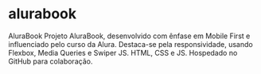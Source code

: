 # alurabook
AluraBook Projeto AluraBook, desenvolvido com ênfase em Mobile First e influenciado pelo curso da Alura. Destaca-se pela responsividade, usando Flexbox, Media Queries e Swiper JS. HTML, CSS e JS. Hospedado no GitHub para colaboração.
